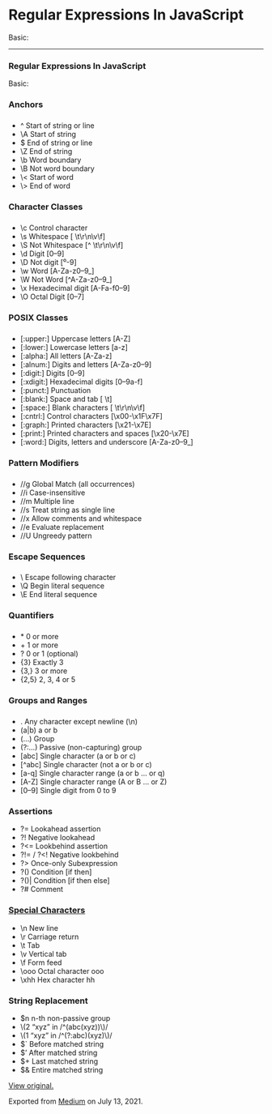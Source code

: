 Regular Expressions In JavaScript
=================================

Basic:

------------------------------------------------------------------------

### Regular Expressions In JavaScript

  

  

Basic:

### Anchors

###  

-   <span id="d05b">^ Start of string or line</span>
-   <span id="6038">\\A Start of string</span>
-   <span id="40e6">$ End of string or line</span>
-   <span id="9df2">\\Z End of string</span>
-   <span id="53e9">\\b Word boundary</span>
-   <span id="fd36">\\B Not word boundary</span>
-   <span id="c78b">\\&lt; Start of word</span>
-   <span id="6a1d">\\&gt; End of word</span>

### Character Classes

###  

-   <span id="2d83">\\c Control character</span>
-   <span id="4651">\\s Whitespace \[ \\t\\r\\n\\v\\f\]</span>
-   <span id="0193">\\S Not Whitespace \[^ \\t\\r\\n\\v\\f\]</span>
-   <span id="00a1">\\d Digit \[0–9\]</span>
-   <span id="edf5">\\D Not digit \[⁰-9\]</span>
-   <span id="281f">\\w Word \[A-Za-z0–9\_\]</span>
-   <span id="0b49">\\W Not Word \[^A-Za-z0–9\_\]</span>
-   <span id="b984">\\x Hexadecimal digit \[A-Fa-f0–9\]</span>
-   <span id="3b87">\\O Octal Digit \[0–7\]</span>

### POSIX Classes

###  

-   <span id="7d87">\[:upper:\] Uppercase letters \[A-Z\]</span>
-   <span id="2c6c">\[:lower:\] Lowercase letters \[a-z\]</span>
-   <span id="c701">\[:alpha:\] All letters \[A-Za-z\]</span>
-   <span id="9fb1">\[:alnum:\] Digits and letters \[A-Za-z0–9\]</span>
-   <span id="0691">\[:digit:\] Digits \[0–9\]</span>
-   <span id="55bb">\[:xdigit:\] Hexadecimal digits \[0–9a-f\]</span>
-   <span id="f40f">\[:punct:\] Punctuation</span>
-   <span id="717c">\[:blank:\] Space and tab \[ \\t\]</span>
-   <span id="f601">\[:space:\] Blank characters \[ \\t\\r\\n\\v\\f\]</span>
-   <span id="3202">\[:cntrl:\] Control characters \[\\x00-\\x1F\\x7F\]</span>
-   <span id="407a">\[:graph:\] Printed characters \[\\x21-\\x7E\]</span>
-   <span id="b567">\[:print:\] Printed characters and spaces \[\\x20-\\x7E\]</span>
-   <span id="09eb">\[:word:\] Digits, letters and underscore \[A-Za-z0–9\_\]</span>

### Pattern Modifiers

###  

-   <span id="e660">//g Global Match (all occurrences)</span>
-   <span id="eb90">//i Case-insensitive</span>
-   <span id="7c32">//m Multiple line</span>
-   <span id="ad4e">//s Treat string as single line</span>
-   <span id="1e02">//x Allow comments and whitespace</span>
-   <span id="89e9">//e Evaluate replacement</span>
-   <span id="6931">//U Ungreedy pattern</span>

### Escape Sequences

###  

-   <span id="7005">\\ Escape following character</span>
-   <span id="d4be">\\Q Begin literal sequence</span>
-   <span id="a990">\\E End literal sequence</span>

### Quantifiers

###  

-   <span id="8f1d">\* 0 or more</span>
-   <span id="f977">+ 1 or more</span>
-   <span id="11b3">? 0 or 1 (optional)</span>
-   <span id="f72b">{3} Exactly 3</span>
-   <span id="680b">{3,} 3 or more</span>
-   <span id="0ebe">{2,5} 2, 3, 4 or 5</span>

### Groups and Ranges

###  

-   <span id="38f6">. Any character except newline (\\n)</span>
-   <span id="662b">(a|b) a or b</span>
-   <span id="2884">(…) Group</span>
-   <span id="d4df">(?:…) Passive (non-capturing) group</span>
-   <span id="0100">\[abc\] Single character (a or b or c)</span>
-   <span id="ab55">\[^abc\] Single character (not a or b or c)</span>
-   <span id="e77c">\[a-q\] Single character range (a or b … or q)</span>
-   <span id="23aa">\[A-Z\] Single character range (A or B … or Z)</span>
-   <span id="a250">\[0–9\] Single digit from 0 to 9</span>

### Assertions

-   <span id="a14a">?= Lookahead assertion</span>
-   <span id="003e">?! Negative lookahead</span>
-   <span id="21b4">?&lt;= Lookbehind assertion</span>
-   <span id="ce65">?!= / ?&lt;! Negative lookbehind</span>
-   <span id="cad3">?&gt; Once-only Subexpression</span>
-   <span id="db25">?() Condition \[if then\]</span>
-   <span id="f677">?()| Condition \[if then else\]</span>
-   <span id="f37c">?\# Comment</span>

### <a href="https://5500-maroon-cicada-j63zxbst.ws-us11.gitpod.io/_WJVincent/Notes-Wiki/regex-cheatsheet.html#Special%20Characters" class="markup--anchor markup--h3-anchor">Special Characters</a>

-   <span id="ca81">\\n New line</span>
-   <span id="6ca1">\\r Carriage return</span>
-   <span id="40cf">\\t Tab</span>
-   <span id="816c">\\v Vertical tab</span>
-   <span id="37e8">\\f Form feed</span>
-   <span id="584e">\\ooo Octal character ooo</span>
-   <span id="73a1">\\xhh Hex character hh</span>

### String Replacement

-   <span id="97cc">$n n-th non-passive group</span>
-   <span id="b1ec">\\(2 “xyz” in /^(abc(xyz))\\)/</span>
-   <span id="5cfe">\\(1 “xyz” in /^(?:abc)(xyz)\\)/</span>
-   <span id="c851">$\` Before matched string</span>
-   <span id="a73d">$’ After matched string</span>
-   <span id="b11b">$+ Last matched string</span>
-   <span id="fb7a">$& Entire matched string</span>

[View original.](https://medium.com/p/6be305fbe20b)

Exported from [Medium](https://medium.com) on July 13, 2021.
